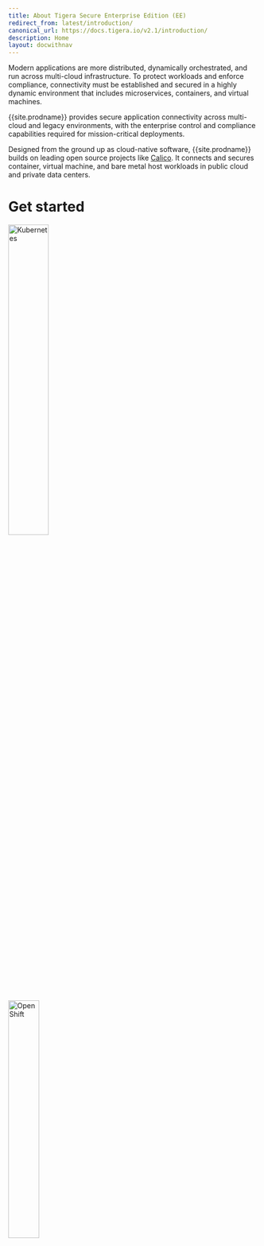 ```yaml
---
title: About Tigera Secure Enterprise Edition (EE)
redirect_from: latest/introduction/
canonical_url: https://docs.tigera.io/v2.1/introduction/
description: Home
layout: docwithnav
---
```


Modern applications are more distributed, dynamically orchestrated, and
run across multi-cloud infrastructure. To protect workloads and enforce
compliance, connectivity must be established and secured in a highly dynamic
environment that includes microservices, containers, and virtual machines.

{{site.prodname}} provides secure application connectivity across multi-cloud and
legacy environments, with the enterprise control and compliance capabilities
required for mission-critical deployments.

Designed from the ground up as cloud-native software, {{site.prodname}} builds on leading
open source projects like [Calico](https://docs.projectcalico.org/).
It connects and secures container, virtual machine, and bare metal host
workloads in public cloud and private data centers.

# Get started

<div class="row">
  <div class="col-xs-6 col-md-3">
    <a href="/{{page.version}}/getting-started/kubernetes/" class="thumbnail">
      <img src="{{site.baseurl}}/images/kubernetes-button.svg" alt="Kubernetes" width="40%">
    </a>
  </div>
  <div class="col-xs-6 col-md-3">
    <a href="/{{page.version}}/getting-started/openshift/installation" class="thumbnail">
      <img src="{{site.baseurl}}/images/openshift-button.svg" alt="OpenShift" width="35%">
    </a>
  </div>
</div>
